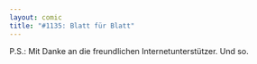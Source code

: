 ```yaml
---
layout: comic
title: "#1135: Blatt für Blatt"
---
```


P.S.: Mit Danke an die freundlichen Internetunterstützer. Und so.
